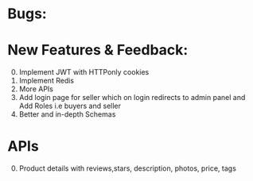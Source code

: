 # Bugs: 

# New Features & Feedback: 
0. Implement JWT with HTTPonly cookies
1. Implement Redis
2. More APIs
3. Add login page for seller which on login redirects to admin panel and Add Roles i.e buyers and seller
4. Better and in-depth Schemas 

# APIs
0. Product details with reviews,stars, description, photos, price, tags 